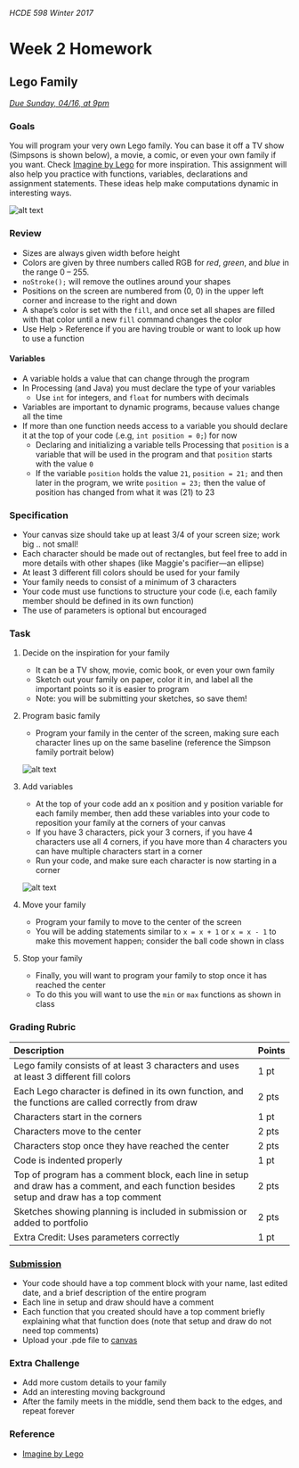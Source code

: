_HCDE 598 Winter 2017_
# Week 2 Homework

## Lego Family
_[Due Sunday, 04/16, at 9pm](https://canvas.uw.edu/courses/1158649/assignments/3672953)_

### Goals
You will program your very own Lego family. You can base it off a TV show (Simpsons is shown below), a movie, a comic, or even your own family if you want. Check [Imagine by Lego](https://www.prote.in/journal/articles/imagine-by-lego) for more inspiration. This assignment will also help you practice with functions, variables, declarations and assignment statements. These ideas help make computations dynamic in interesting ways.

![alt text][simpsons]

### Review
* Sizes are always given width before height
* Colors are given by three numbers called RGB for _red_, _green_, and _blue_ in the range 0 – 255. 
* `noStroke();` will remove the outlines around your shapes
* Positions on the screen are numbered from (0, 0) in the upper left corner and increase to the right and down
* A shape’s color is set with the `fill`, and once set all shapes are filled with that color until a new `fill` command changes the color
* Use Help > Reference if you are having trouble or want to look up how to use a function

#### Variables
* A variable holds a value that can change through the program
* In Processing (and Java) you must declare the type of your variables
	* Use `int` for integers, and `float` for numbers with decimals
* Variables are important to dynamic programs, because values change all the time
* If more than one function needs access to a variable you should declare it at the top of your code (.e.g, `int position = 0;`) for now
	* Declaring and initializing a variable tells Processing that `position` is a variable that will be used in the program and that `position` starts with the value `0`
	* If the variable `position` holds the value `21`, `position = 21;` and then later in the program, we write `position = 23;` then the value of position has changed from what it was (21) to 23

### Specification
* Your canvas size should take up at least 3/4 of your screen size; work big .. not small!
* Each character should be made out of rectangles, but feel free to add in more details with other shapes (like Maggie's pacifier—an ellipse)
* At least 3 different fill colors should be used for your family
* Your family needs to consist of a minimum of 3 characters
* Your code must use functions to structure your code (i.e, each family member should be defined in its own function)
* The use of parameters is optional but encouraged

### Task
1. Decide on the inspiration for your family
	* It can be a TV show, movie, comic book, or even your own family
	* Sketch out your family on paper, color it in, and label all the important points so it is easier to program
	* Note: you will be submitting your sketches, so save them!
2. Program basic family
	* Program your family in the center of the screen, making sure each character lines up on the same baseline (reference the Simpson family portrait below)

	![alt text][simpsons-middle]
	
3. Add variables
	* At the top of your code add an x position and y position variable for each family member, then add these variables into your code to reposition your family at the corners of your canvas
	* If you have 3 characters, pick your 3 corners, if you have 4 characters use all 4 corners, if you have more than 4 characters you can have multiple characters start in a corner
	* Run your code, and make sure each character is now starting in a corner

	![alt text][simpsons-corners]

4. Move your family
	* Program your family to move to the center of the screen
	* You will be adding statements similar to `x = x + 1` or `x = x - 1` to make this movement happen; consider the ball code shown in class

5. Stop your family
	* Finally, you will want to program your family to stop once it has reached the center
	* To do this you will want to use the `min` or `max` functions as shown in class

### Grading Rubric

| Description | Points |
| :--- | :--- |
| Lego family consists of at least 3 characters and uses at least 3 different fill colors | 1 pt |
| Each Lego character is defined in its own function, and the functions are called correctly from draw | 2 pts |
| Characters start in the corners | 1 pt |
| Characters move to the center | 2 pts |
| Characters stop once they have reached the center | 2 pts |
| Code is indented properly | 1 pt |
| Top of program has a comment block, each line in setup and draw has a comment, and each function besides setup and draw has a top comment | 2 pts |
| Sketches showing planning is included in submission or added to portfolio | 2 pts |
| Extra Credit: Uses parameters correctly | 1 pt |


### [Submission](https://canvas.uw.edu/courses/1158649/assignments/3672953)
* Your code should have a top comment block with your name, last edited date, and a brief description of the entire program
* Each line in setup and draw should have a comment
* Each function that you created should have a top comment briefly explaining what that function does (note that setup and draw do not need top comments)
* Upload your .pde file to [canvas](https://canvas.uw.edu/courses/1158649/assignments/3672953)

### Extra Challenge
* Add more custom details to your family
* Add an interesting moving background
* After the family meets in the middle, send them back to the edges, and repeat forever

### Reference
* [Imagine by Lego](https://www.prote.in/journal/articles/imagine-by-lego)

[simpsons]: https://github.com/susanev/uw-stars-cse/blob/master/exploring-cs/lessons/week2/homework/images/simpsons.png "Simpsons Lego Family"

[simpsons-middle]: https://github.com/susanev/uw-stars-cse/blob/master/exploring-cs/lessons/week2/homework/images/simpsons_middle.png "Simpsons Lego Family in the middle of the screen"

[simpsons-corners]: hhttps://github.com/susanev/uw-stars-cse/blob/master/exploring-cs/lessons/week2/homework/images/simpsons_corners.png "Simpsons Lego Family in the corners of the screen"
